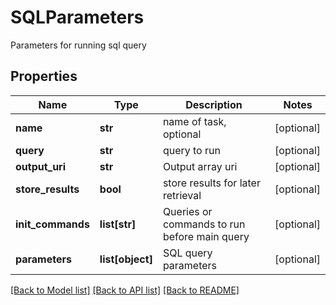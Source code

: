 # SQLParameters

Parameters for running sql query
## Properties
Name | Type | Description | Notes
------------ | ------------- | ------------- | -------------
**name** | **str** | name of task, optional | [optional] 
**query** | **str** | query to run | [optional] 
**output_uri** | **str** | Output array uri | [optional] 
**store_results** | **bool** | store results for later retrieval | [optional] 
**init_commands** | **list[str]** | Queries or commands to run before main query | [optional] 
**parameters** | **list[object]** | SQL query parameters | [optional] 

[[Back to Model list]](../README.md#documentation-for-models) [[Back to API list]](../README.md#documentation-for-api-endpoints) [[Back to README]](../README.md)


